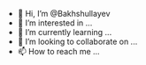 - 👋 Hi, I’m @Bakhshullayev
- 👀 I’m interested in ...
- 🌱 I’m currently learning ...
- 💞️ I’m looking to collaborate on ...
- 📫 How to reach me ...

<!---
Bakhshullayev/Bakhshullayev is a ✨ special ✨ repository because its `README.md` (this file) appears on your GitHub profile.
You can click the Preview link to take a look at your changes.
--->

